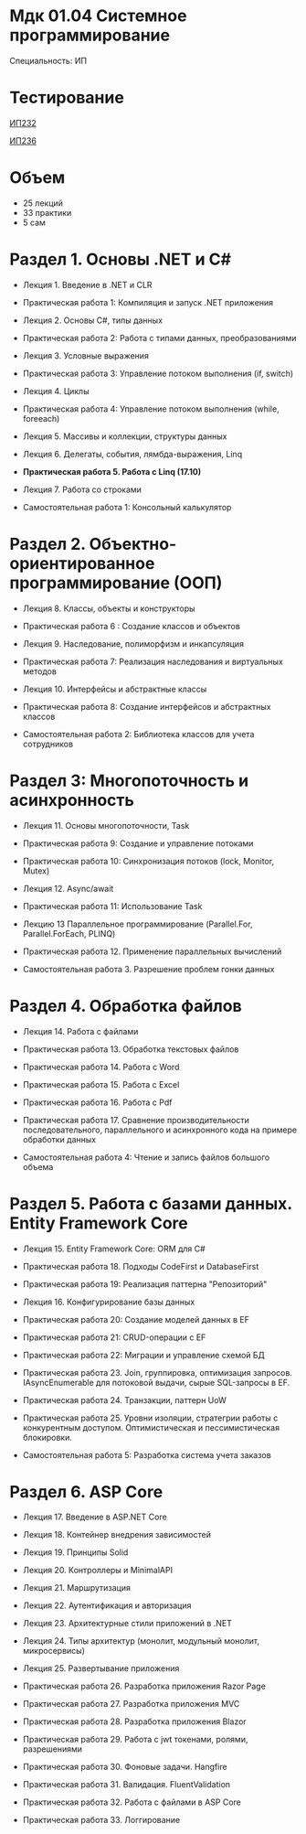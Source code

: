 # Мдк 01.04 Системное программирование
Специальность: ИП
    
# Тестирование

<a href="http://prep.scc/cgi-bin/testm/view.pl?prep=asv&grp=ip-232&prd=1004">ИП232</a>

<a href="http://prep.scc/cgi-bin/testm/view.pl?prep=asv&grp=ip-236&prd=1004">ИП236</a>


# Объем

- 25 лекций
- 33 практики
- 5 сам

# Раздел 1. Основы .NET и С#

- Лекция 1. Введение в .NET и CLR
- Практическая работа 1: Компиляция и запуск .NET приложения

- Лекция 2. Основы C#, типы данных
- Практическая работа 2: Работа с типами данных, преобразованиями

- Лекция 3. Условные выражения
- Практическая работа 3: Управление потоком выполнения (if, switch)

- Лекция 4. Циклы
- Практическая работа 4: Управление потоком выполнения (while, foreeach)

- Лекция 5. Массивы и коллекции, структуры данных

- Лекция 6. Делегаты, события, лямбда-выражения, Linq

- **Практическая работа 5. Работа с Linq (17.10)** 

- Лекция 7. Работа со строками

- Самостоятельная работа 1: Консольный калькулятор


# Раздел 2. Объектно-ориентированное программирование (ООП)

- Лекция 8. Классы, объекты и конструкторы
- Практическая работа 6 : Создание классов и объектов


- Лекция 9. Наследование, полиморфизм и инкапсуляция
- Практическая работа 7: Реализация наследования и виртуальных методов


- Лекция 10. Интерфейсы и абстрактные классы
- Практическая работа 8: Создание интерфейсов и абстрактных классов

- Самостоятельная работа 2: Библиотека классов для учета сотрудников


# Раздел 3: Многопоточность и асинхронность

- Лекция 11. Основы многопоточности, Task
- Практическая работа 9: Создание и управление потоками
- Практическая работа 10: Синхронизация потоков (lock, Monitor, Mutex)

- Лекция 12. Async/await
- Практическая работа 11: Использование Task

- Лекцию 13 Параллельное программирование (Parallel.For, Parallel.ForEach, PLINQ)
- Практическая работа 12. Применение параллельных вычислений


- Самостоятельная работа 3. Разрешение проблем гонки данных

# Раздел 4. Обработка файлов

- Лекция 14. Работа с файлами
- Практическая работа 13. Обработка текстовых файлов
- Практическая работа 14. Работа с Word
- Практическая работа 15. Работа с Excel
- Практическая работа 16. Работа с Pdf

- Практическая работа 17. Сравнение производительности последовательного, параллельного и асинхронного кода на примере обработки данных

- Самостоятельная работа 4: Чтение и запиcь файлов большого объема


# Раздел 5. Работа с базами данных. Entity Framework Core

- Лекция 15. Entity Framework Core: ORM для C#
- Практическая работа 18. Подходы CodeFirst и DatabaseFirst
- Практическая работа 19: Реализация паттерна "Репозиторий"
- Лекция 16. Конфигурирование базы данных
- Практическая работа 20: Создание моделей данных в EF
- Практическая работа 21: CRUD-операции с EF
- Практическая работа 22: Миграции и управление схемой БД
- Практическая работа 23. Join, группировка, оптимизация запросов. IAsyncEnumerable для потоковой выдачи, сырые SQL-запросы в EF.
- Практическая работа 24. Транзакции, паттерн UoW
- Практическая работа 25. Уровни изоляции, стратегрии работы с конкурентным доступом. Оптимистическая и пессимистическая блокировки.

- Самостоятельная работа 5: Разработка система учета заказов

# Раздел 6. ASP Core

- Лекция 17. Введение в ASP.NET Core
- Лекция 18. Контейнер внедрения зависимостей
- Лекция 19. Принципы Solid
- Лекция 20. Контроллеры и MinimalAPI
- Лекция 21. Маршрутизация
- Лекция 22. Аутентификация и авторизация
- Лекция 23. Архитектурные стили приложений в .NET   
- Лекция 24. Типы архитектур (монолит, модульный монолит, микросервисы)
- Лекция 25. Развертывание приложения

- Практическая работа 26. Разработка приложения Razor Page
- Практическая работа 27. Разработка приложения MVC
- Практическая работа 28. Разработка приложения Blazor
- Практическая работа 29. Работа с jwt токенами, ролями, разрешениями
- Практическая работа 30. Фоновые задачи. Hangfire
- Практическая работа 31. Валидация. FluentValidation
- Практическая работа 32. Работа с файлами в ASP Core
- Практическая работа 33. Логгирование 
